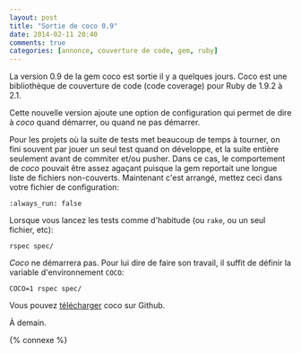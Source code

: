 ```yaml
---
layout: post
title: "Sortie de coco 0.9"
date: 2014-02-11 20:40
comments: true
categories: [annonce, couverture de code, gem, ruby]
---
```


La version 0.9 de la gem coco est sortie il y a quelques jours.
Coco est une bibliothèque de couverture de code (code coverage) pour
Ruby de 1.9.2 à 2.1.

<!-- more -->

Cette nouvelle version ajoute une option de configuration qui permet
de dire à *coco* quand démarrer, ou quand ne pas démarrer.

Pour les projets où la suite de tests met beaucoup de temps à tourner,
on fini souvent par jouer un seul test quand on développe, et la suite
entière seulement avant de commiter et/ou pusher. Dans ce cas, le
comportement de *coco* pouvait être assez agaçant puisque la gem
reportait une longue liste de fichiers non-couverts. Maintenant c'est
arrangé, mettez ceci dans votre fichier de configuration:

    :always_run: false

Lorsque vous lancez les tests comme d'habitude (ou `rake`, ou un
seul fichier, etc):

    rspec spec/

*Coco* ne démarrera pas. Pour lui dire de faire son travail, il suffit
de définir la variable d'environnement `COCO`:

    COCO=1 rspec spec/


Vous pouvez [télécharger](https://github.com/lkdjiin/coco) coco sur Github.

<script id='fb33k8u'>(function(i){var f,s=document.getElementById(i);f=document.createElement('iframe');f.src='//api.flattr.com/button/view/?uid=lkdjiin&url='+encodeURIComponent(document.URL);f.title='Flattr';f.height=62;f.width=55;f.style.borderWidth=0;s.parentNode.insertBefore(f,s);})('fb33k8u');</script>

À demain.

{% connexe %}
